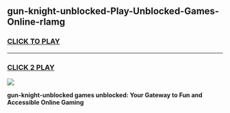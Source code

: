 
## gun-knight-unblocked-Play-Unblocked-Games-Online-rlamg
<h3>
<a href="https://premium76.site?title=gun-knight-unblocked&ref=25A">CLICK TO PLAY</a></h3>
<hr>

<h3>
<a href="https://premium76.site?title=gun-knight-unblocked&ref=25A">CLICK 2 PLAY</a>
  
</h3>

<a href="https://premium76.site?title=gun-knight-unblocked&ref=25A"><img src="https://clearcache.store/games.png"></a>


**gun-knight-unblocked games unblocked: Your Gateway to Fun and Accessible Online Gaming**
